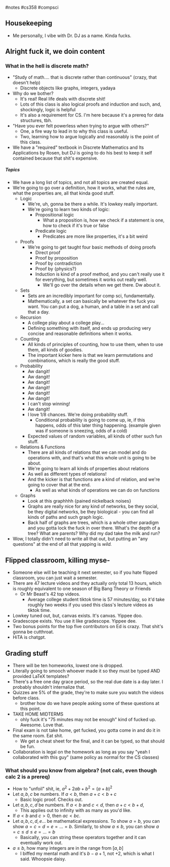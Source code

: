 #notes #cs358 #compsci

## Housekeeping
- Me personally, I vibe with Dr. DJ as a name. Kinda fucks.
## Alright fuck it, we doin content
### What in the hell is discrete math?
- "Study of math.... that is discrete rather than continuous" (crazy, that doesn't help)
	- Discrete objects like graphs, integers, yadaya
- Why do we bother?
	- It's real! Real life deals with discrete shit! 
	- Lots of this class is also logical proofs and induction and such, and, shockingly, logic is helpful
	- It's also a requirement for CS. I'm here because it's a prereq for data structures, tbh.
- "Have you ever felt powerless when trying to argue with others?"
	- One, a fire way to lead in to why this class is useful.
	- Two, learning how to argue logically and reasonably is the point of this class.
- We have a "required" textbook in Discrete Mathematics and Its Applications by Rosen, but DJ is going to do his best to keep it self contained because that shit's expensive.
##### Topics
- We have a long list of topics, and not all topics are created equal.
- We're going to go over a definition, how it works, what the rules are, what the properties are, all that kinda good stuff.
	- Logic
		- We're, uh, gonna be there a while. It's lowkey really important.
		- We're going to learn two kinds of logic:
			- Propositional logic
				- What a proposition is, how we check if a statement is one, how to check if it's true or false
			- Predicate logic
				- Predicates are more like properties, it's a bit weird
	- Proofs
		- We're going to get taught four basic methods of doing proofs
			- Direct proof
			- Proof by proposition
			- Proof by contradiction
			- Proof by {physics?}
			- Induction is kind of a proof method, and you can't really use it for everything, but sometimes it works out really well.
				- We'll go over the details when we get there. Dw about it.
	- Sets
		- Sets are an incredibly important for comp sci, fundamentally.
		- Mathematically, a set can basically be whatever the fuck you want. You can put a dog, a human, and a table in a set and call that a day.
	- Recursion
		- A college play about a college play...
		- Defining something with itself, and ends up producing very concise and reasonable definitions when it works.
	- Counting
		- All kinds of principles of counting, how to use them, when to use them, all kinds of goodies.
		- The important kicker here is that we learn permutations and combinations, which is really the good stuff.
	- Probability
		- Aw dangit!
		- Aw dangit!
		- Aw dangit!
		- Aw dangit!
		- Aw dangit!
		- Aw dangit!
		- I can't stop winning!
		- Aw dangit!
		- I love 1/8 chances. We're doing probability stuff.
			- Conditional probability is going to come up, ie, if this happens, odds of this later thing happening. (example given was if someone is sneezing, odds of a cold)
		- Expected values of random variables, all kinds of other such fun stuff.
	- Relations & Functions
		- There are all kinds of relations that we can model and do operations with, and that's what this whole unit is going to be about.
		- We're going to learn all kinds of properties about relations
		- As well as different types of relations!
		- And the kicker is that functions are a kind of relation, and we're going to cover that at the end.
			- As well as what kinds of operations we can do on functions
	- Graphs
		- Look at this graphhhh {pained nickelback noises}
		- Graphs are really nice for any kind of networks, be they social, be they digital networks, be they biological - you can find all kinds of paths and such graph logic.
		- Back half of graphs are trees, which is a whole other paradigm and you gotta lock the fuck in over there. What's the depth of a tree? What are parents? Why did my dad take the milk and run?
- Wow, I totally didn't need to write all that out, but putting an "any questions" at the end of all that yapping is *wild.*
## Flipped classroom, killing myse-
- Someone else will be teaching it next semester, so if you hate flipped classroom, you can just wait a semester.
- There are 47 lecture videos and they actually only total 13 hours, which is roughly equivalent to one season of Big Bang Theory or Friends
	- Or Mr Beast's 42 top videos.
		- Average college student tiktok time is 57 minutes/day, so it'd take roughly two weeks if you used this class's lecture videos as tiktok time.
- Lowkey tuned out, but, canvas exists. It's canvas. Yippee doo.
- Gradescope exists. You use it like gradescope. Yippee dee.
- Two bonus points for the top five contributors on Ed is crazy. That shit's gonna be cutthroat. 
- HiTA is chatgpt.
## Grading stuff
- There will be ten homeworks, lowest one is dropped.
- Literally going to smooch whoever made it so they must be typed AND provided LaTeX templates?
- There's a free one day grace period, so the real due date is a day later. I probably shouldn't internalize that.
- Quizzes are 5% of the grade, they're to make sure you watch the videos before class.
	- brother how do we have people asking some of these questions at this point.
- TAKE HOME MIDTERMS
	- ohly fuck it's "75 minutes may not be enough" kind of fucked up. Awesome. Love that.
- Final exam is not take home, get fucked, you gotta come in and do it in the same room. Eat shit.
	- We get a cheat sheet for the final, and it can be typed, so that should be fun.
- Collaboration is legal on the homework as long as you say "yeah I collaborated with this guy" (same policy as normal for the CS classes)

### What should you know from algebra? (not calc, even though calc 2 is a prereq)
- How to "unfoil" shit, ie, $a^{2}+2ab+b^{2}=(a+b)^{2}$
- Let $a,b,c$ be numbers. If $a<b,$ then $a+c <b+c$
	- Basic logic proof. Checks out.
- Let $a,b,c,d$ be numbers. If $a<b$ and $c<d$, then $a+c < b+d$,
	- This applies out to infinity with as many as you'd like.
- If $a<b$ and $c>0$, then $ac<bc$. 
- Let $a,b,c,d,e\dots$ be mathematical expressions. To show $a=b$, you can show $a=c=d=e=\dots=b$. Similarly, to show $a \leq b,$ you can show $a=c\leq d\leq e=\dots=b$ 
	- Basically, you can string these operators together and it can eventually work out.
- $a\leq b$, how many integers are in the range from $[a,b]$
	- I biffed my mental math and it's $b-a+1$, not $+2$, which is what I said. Whoopsie daisy.